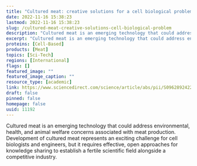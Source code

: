 ```yaml
---
title: "Cultured meat: creative solutions for a cell biological problem"
date: 2022-11-16 15:38:23
lastmod: 2022-11-16 15:38:23
slug: /cultured-meat-creative-solutions-cell-biological-problem
description: "Cultured meat is an emerging technology that could address environmental, health, and animal welfare concerns associated with meat production. Development of cultured meat represents an exciting challenge for cell biologists and engineers, but it requires effective, open approaches for knowledge sharing to establish a fertile scientific field alongside a competitive&nbsp;industry."
excerpt: "Cultured meat is an emerging technology that could address environmental, health, and animal welfare concerns associated with meat production. Development of cultured meat represents an exciting challenge for cell biologists and engineers, but it requires effective, open approaches for knowledge sharing to establish a fertile scientific field alongside a competitive&nbsp;industry."
proteins: [Cell-Based]
products: [Meat]
topics: [Sci-Tech]
regions: [International]
flags: []
featured_image: ""
featured_image_caption: ""
resource_type: [academic]
link: https://www.sciencedirect.com/science/article/abs/pii/S0962892422002331
draft: false
pinned: false
homepage: false
uuid: 11192
---
```

Cultured meat is an emerging technology that could address
environmental, health, and animal welfare concerns associated with meat
production. Development of cultured meat represents an exciting
challenge for cell biologists and engineers, but it requires effective,
open approaches for knowledge sharing to establish a fertile scientific
field alongside a competitive industry.

